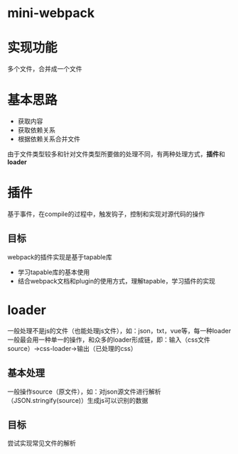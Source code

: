 # mini-webpack
# 实现功能
多个文件，合并成一个文件

# 基本思路
- 获取内容
- 获取依赖关系
- 根据依赖关系合并文件

由于文件类型较多和针对文件类型所要做的处理不同，有两种处理方式，**插件**和**loader**

# 插件
基于事件，在compile的过程中，触发钩子，控制和实现对源代码的操作
## 目标
webpack的插件实现是基于tapable库
- 学习tapable库的基本使用
- 结合webpack文档和plugin的使用方式，理解tapable，学习插件的实现

# loader
一般处理不是js的文件（也能处理js文件），如：json，txt，vue等，每一种loader一般最会用一种单一的操作，和众多的loader形成链，即：输入（css文件source）->css-loader->输出（已处理的css）
## 基本处理
一般操作source（原文件），如：对json源文件进行解析（JSON.stringify(source)）生成js可以识别的数据
## 目标
尝试实现常见文件的解析
